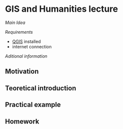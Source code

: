 # GIS and Humanities lecture
_Main Idea_

_Requirements_
 - [QGIS](https://www.qgis.org/en/site/) installed
 - internet connection
 
_Aditional information_


## Motivation


## Teoretical introduction


## Practical example


## Homework
